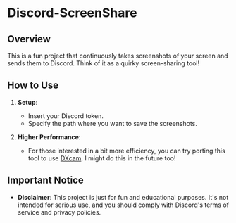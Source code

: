 # Discord-ScreenShare

## Overview
This is a fun project that continuously takes screenshots of your screen and sends them to Discord. Think of it as a quirky screen-sharing tool!

## How to Use
1. **Setup**:
   - Insert your Discord token.
   - Specify the path where you want to save the screenshots.

2. **Higher Performance**:
   - For those interested in a bit more efficiency, you can try porting this tool to use [DXcam](https://github.com/ra1nty/DXcam). I might do this in the future too!

## Important Notice
- **Disclaimer**: This project is just for fun and educational purposes. It's not intended for serious use, and you should comply with Discord's terms of service and privacy policies.
